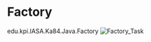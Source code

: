 # Factory
edu.kpi.IASA.Ka84.Java.Factory
![Factory_Task](https://user-images.githubusercontent.com/75754141/138121826-23a9b737-786a-4fbb-92e6-af99c9b1fd6b.png)
